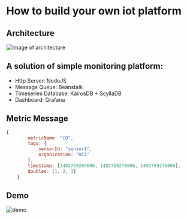 # How to build your own iot platform
## Architecture
![Image of architecture](https://github.com/wanglingsong/my-iot-platform/blob/master/iot%20platform%20architecture.png)
## A solution of simple monitoring platform:
* Http Server: NodeJS
* Message Queue: Beanstalk
* Timeseries Database: KairosDB + ScyllaDB
* Dashboard: Grafana
## Metric Message
```javascript
{
        metricName: "CO",
        tags: {
            sensorId: "sensor1",
            organization: "UCI"
        },
        timestamp: [1492759269000, 1492759270000, 1492759271000],
        doubles: [1, 2, 3]
    }
```
## Demo
![demo](https://github.com/wanglingsong/my-iot-platform/blob/master/snapshot.PNG)
